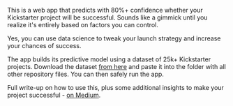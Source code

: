 This is a web app that predicts with 80%+ confidence whether your Kickstarter project will be successful. Sounds like a gimmick until you realize it's entirely based on factors you can control. 

Yes, you can use data science to tweak your launch strategy and increase your chances of success.

The app builds its predictive model using a dataset of 25k+ Kickstarter projects. Download the dataset [from here](https://drive.google.com/file/d/1ffh8hKTIZgS3-cGkowuCPfC9I1AkgHFq/view?usp=drive_link) and paste it into the folder with all other repository files. You can then safely run the app.

Full write-up on how to use this, plus some additional insights to make your project successful - [on Medium](https://medium.com/@ivaylo.e.ivanov/the-kickstarter-codecracker-ml-project-d9bee877e76b).
